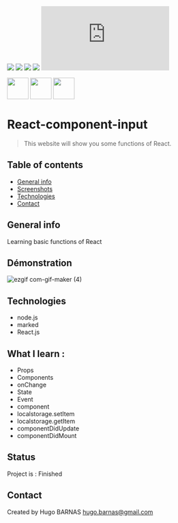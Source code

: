 ![](https://img.shields.io/badge/React-lightgrey?logo=React&color=blue)
![](https://img.shields.io/badge/JavaScript-inactive?logo=JavaScript)
![](https://img.shields.io/badge/Node.js-inactive?logo=Node.js&color=brightgreen)
![](https://img.shields.io/badge/Bootstrap-blueviolet?logo=Bootstrap&color=blueviolet)
![](https://img.shields.io/badge/Vue.js?logo=Vue.js&color=green)

<p>
<img src="https://user-images.githubusercontent.com/57058997/96036427-ba4c1980-0e64-11eb-9dd3-6845dd430fc0.png" height="50">
<img src="https://user-images.githubusercontent.com/57058997/96035390-44937e00-0e63-11eb-98ea-7cd329ae927f.png" height="50">
<img src="https://user-images.githubusercontent.com/57058997/96336863-be558280-1082-11eb-8185-eb57e01ab43b.png" height="50">
</p>



# React-component-input

> This website will show you some functions of React.

## Table of contents
* [General info](#general-info)
* [Screenshots](#screenshots)
* [Technologies](#technologies)
* [Contact](#contact)

## General info
Learning basic functions of React

## Démonstration

![ezgif com-gif-maker (4)](https://user-images.githubusercontent.com/57058997/96337550-54d87280-1088-11eb-9881-71a14eeb9772.gif)


## Technologies
* node.js
* marked
* React.js


## What I learn : 
<ul>
 <li>Props
 <li>Components
 <li>onChange
 <li>State
 <li>Event
 <li>component
 <li>localstorage.setItem
 <li>localstorage.getItem
 <li>componentDidUpdate
 <li> componentDidMount
</ul>
 
 
## Status
Project is : Finished


## Contact
Created by Hugo BARNAS
hugo.barnas@gmail.com
